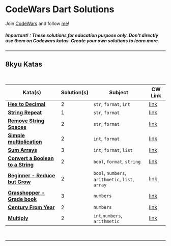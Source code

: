 # CodeWars Dart Solutions

Join [CodeWars](https://www.codewars.com/r/_PwOTQ) and follow [me](https://www.codewars.com/users/muzayyinarf)!

##### Important! : These solutions for education purpose only. Don't directly use them on Codewars katas. Create your own solutions to learn more.

---

## 8kyu Katas

<br>

| Kata(s) | Solution(s) | Subject | CW Link |
|--|--|--|--|
| [**Hex to Decimal**](lib/8_kyu/hex_to_decimal.md)  | 2 | `str`, `format`, `int` | [link](https://www.codewars.com/kata/57a4d500e298a7952100035d/train/dart) |
| [**String Repeat**](lib/8_kyu/string_repeat.md)  | 1 | `str`, `format` | [link](https://www.codewars.com/kata/57a0e5c372292dd76d000d7e/train/dart) |
| [**Remove String Spaces**](lib/8_kyu/remove_string_spaces.md)  | 2 | `str`, `format` | [link](https://www.codewars.com/kata/57eae20f5500ad98e50002c5/train/dart) |
| [**Simple multiplication**](lib/8_kyu/simple_multiplication.md)  | 2 | `int`, `format` | [link](https://www.codewars.com/kata/583710ccaa6717322c000105/train/dart) |
| [**Sum Arrays**](lib/8_kyu/sum_arrays.md)  | 3 | `int`, `format`, `list` | [link](https://www.codewars.com/kata/53dc54212259ed3d4f00071c/train/dart) |
| [**Convert a Boolean to a String**](lib/8_kyu/convert_boolean_to_string.md)  | 2 | `bool`, `format`, `string` | [link](https://www.codewars.com/kata/551b4501ac0447318f0009cd/train/dart) |
| [**Beginner - Reduce but Grow**](lib/8_kyu/beginner_reduce_but_grow.md)  | 2 | `bool`, `numbers`, `arithmetic`, `list`,  `array` | [link](https://www.codewars.com/kata/57f780909f7e8e3183000078/dart) |
| [**Grasshopper - Grade book**](lib/8_kyu/grasshoper_grade_book.md)  | 3 | `numbers` | [link](https://www.codewars.com/kata/55cbd4ba903825f7970000f5/train/dart) |
| [**Century From Year**](lib/8_kyu/century_from_year.md)  | 2 | `numbers` | [link](https://www.codewars.com/kata/5a3fe3dde1ce0e8ed6000097/train/dart) |
| [**Multiply**](lib/8_kyu/multiply.md)  | 2 | `int`,`numbers`, `arithmetic` | [link](https://www.codewars.com/kata/50654ddff44f800200000004/train/dart) |

<br>

---

